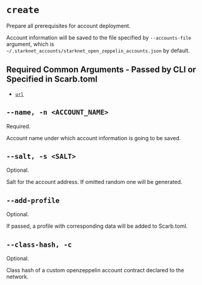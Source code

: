 # `create`
Prepare all prerequisites for account deployment.

Account information will be saved to the file specified by `--accounts-file` argument,
which is `~/.starknet_accounts/starknet_open_zeppelin_accounts.json` by default.

## Required Common Arguments - Passed by CLI or Specified in Scarb.toml

* [`url`](../common.md#--url--u-rpc_url)

## `--name, -n <ACCOUNT_NAME>`
Required.

Account name under which account information is going to be saved.

## `--salt, -s <SALT>`
Optional.

Salt for the account address. If omitted random one will be generated.

## `--add-profile`
Optional.

If passed, a profile with corresponding data will be added to Scarb.toml.

## `--class-hash, -c`
Optional.

Class hash of a custom openzeppelin account contract declared to the network.
